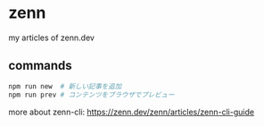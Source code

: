 # zenn

my articles of zenn.dev

## commands

```sh
npm run new  # 新しい記事を追加
npm run prev # コンテンツをブラウザでプレビュー
```

more about zenn-cli:
https://zenn.dev/zenn/articles/zenn-cli-guide
